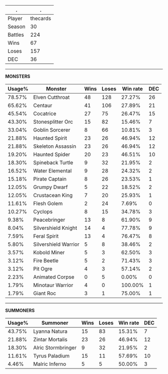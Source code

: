.|.
|-|-
Player|thecards
Season|30
Battles|224
Wins|67
Loses|157
DEC|36

---
**MONSTERS**

Usage%|Monster|Wins|Loses|Win rate|DEC|
-|-|-|-|-|-|
78.57%|Elven Cutthroat|48|128|27.27%|26|
65.62%|Centaur|41|106|27.89%|21|
45.54%|Cocatrice|27|75|26.47%|15|
43.30%|Stonesplitter Orc|15|82|15.46%|7|
33.04%|Goblin Sorcerer|8|66|10.81%|3|
21.88%|Haunted Spirit|23|26|46.94%|12|
21.88%|Skeleton Assassin|23|26|46.94%|12|
19.20%|Haunted Spider|20|23|46.51%|10|
18.30%|Spineback Turtle|9|32|21.95%|2|
16.52%|Water Elemental|9|28|24.32%|2|
15.18%|Pirate Captain|8|26|23.53%|1|
12.05%|Grumpy Dwarf|5|22|18.52%|2|
12.05%|Crustacean King|7|20|25.93%|1|
11.61%|Flesh Golem|2|24|7.69%|0|
10.27%|Cyclops|8|15|34.78%|3|
9.38%|Peacebringer|13|8|61.90%|9|
8.04%|Silvershield Knight|14|4|77.78%|9|
7.59%|Feral Spirit|13|4|76.47%|8|
5.80%|Silvershield Warrior|5|8|38.46%|2|
3.57%|Kobold Miner|5|3|62.50%|3|
3.12%|Fire Beetle|5|2|71.43%|3|
3.12%|Pit Ogre|4|3|57.14%|2|
2.23%|Animated Corpse|0|5|0.00%|0|
1.79%|Minotaur Warrior|4|0|100.00%|1|
1.79%|Giant Roc|3|1|75.00%|1|

---
**SUMMONERS**

Usage%|Summoner|Wins|Loses|Win rate|DEC|
-|-|-|-|-|-|
43.75%|Lyanna Natura|15|83|15.31%|7|
21.88%|Zintar Mortalis|23|26|46.94%|12|
18.30%|Alric Stormbringer|9|32|21.95%|2|
11.61%|Tyrus Paladium|15|11|57.69%|10|
4.46%|Malric Inferno|5|5|50.00%|3|
